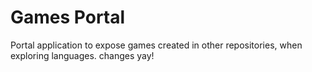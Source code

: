 # Games Portal
Portal application to expose games created in other repositories, when exploring languages.
changes
yay!
